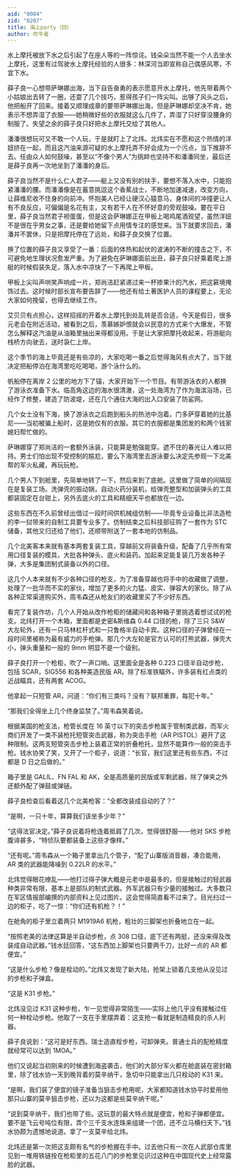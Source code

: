 ```yaml
---
aid: "0004"
zid: "0207"
title: 海上party（四）
author: 吹牛者
---
```


水上摩托被放下水之后引起了在座人等的一阵惊诧。钱朵朵当然不能一个人去坐水上摩托，这里有过驾驶水上摩托经验的人很多：林深河当即宣称自己偶感风寒，不宜下水。

薛子良一心想带萨琳娜出海，当下自告奋勇的表示愿意开水上摩托，他先带着两个小姑娘出去转了一圈，还耍了几个技巧，惹得孩子们一阵尖叫。出够了风头之后，他把船开了回来。接着又顺理成章的要带萨琳娜出海，但是萨琳娜却坚决不肯，她表示不想弄湿了衣服——她稍微好些的衣服就这么几件了，弄湿了只好穿没腰身的制服了。失望之余的薛子良只好把水上摩托交给了其他人。

潘潘很想玩可又不敢一个人玩，于是就盯上了北炜。北炜实在不愿和这个热情的洋妞挤在一起，而且这汽油来源可疑的水上摩托弄不好会成为一个污点，当下推辞不去。任由众人如何鼓噪，甚至以“不像个男人”为挑衅也坚持不和潘潘同坐，最后还是薛子良再一次地坐到了潘潘的身后。

薛子良当然不是什么仁人君子——艇上又没有别的扶手，要想不落入水中，只能抱紧潘潘的腰。而潘潘像是在蓄意挑逗这个香蕉战士，不断地加速减速，改变方向，让薛维尼收不住身的向前冲。怀抱美人已经让硬汉心猿意马，身体间的冲撞更让人有不良反应，可偏偏是名花有主，又有若干人在不怀好意的旁观鼓噪。要在平日里，薛子良当然君子袒蛋蛋，但是这会萨琳娜正在甲板上喝鸡尾酒观望，虽然洋妞不是很在乎男女之事，还是要给她留下点用情专注的感觉来。当下就要求回去，潘潘并不罢休，只是把摩托停在了远处，和薛子良交换了位置。

换了位置的薛子良又享受了一番：后面的体热和起伏的波涛的不断的撞击之下，不可避免地生理状况愈发严重。为了避免在萨琳娜面前出丑，薛子良只好乘着爬上游艇的时候假装失足，落入水中凉快了一下再爬上甲板。

甲板上尖叫声哄笑声响成一片，郑尚洁赶紧递过来一杯掺果汁的汽水，把这窘境掩饰过去。这时候时部长宣布要告辞了——他还有给土著医护人员的课程要上，无论大家如何挽留，也得去继续工作。

艾贝贝有点担心，这样招摇的开着水上摩托到处乱转是否合适，今天是假日，很多元老会在附近活动，被看到之后，羡慕嫉妒恨就会以民意的方式来个大爆发，不管怎么解释这汽油是从油箱里抽出来得都没用。于是让大家把摩托收起来，将游艇向栈桥方向驶去，送时袅仁上岸。

这个季节的海上毕竟还是有些凉的，大家吃喝一番之后觉得海风有点大了，当下就决定把船停泊在海湾里吃吃喝喝，游个泳什么的。

帆船停在离岸 2 公里的地方下了锚，大家开始下一个节目。有带游泳衣的人都换了游泳衣准备下水。临高角这边的海水很清澈，这一处海湾为了作为海滨浴场，已经作了修整，建造了防波堤，还在几个通往大海的出入口安装了防鲨网。

几个女士没有下海，换了游泳衣之后跑到船头的热池中泡着。门多萨穿着她的比基尼——当初被骗上船时，这是她仅有的衣服。其它的衣服都是集团发的和两个钱家媳妇帮忙做的。

萨琳娜穿了郑尚洁的一套额外泳装，只能算是勉强能穿。遮不住的春光让人难以把持。男士们怕出现不受控制的尴尬，要么下海湾里去游泳要么决定先参观一下北美帮的军火私藏，再玩玩枪。

几个男人下到舱里，先简单地转了一下，然后来到了底舱。这里做了简单的间隔现在是复装工场。洗弹壳的振动锅，自动火药分装机，给弹壳整型和加装弹头的工具都装固定在台钳上，另外去底火的工具和精细天平也都放在一边。

这些东西在不久前曾经出借过一段时间供机械组仿制——毕竟专业设备比非法造枪的李一挝带来的自制工具要专业多了。仿制结束之后科技部征购了一套作为 STC 储备，其他又归还给了他们，还顺带附送了一套本地的仿制品。

几个北美客本来就有基本两套复装工具，穿越前又将装备升级，配备了几乎所有常用口径复装的模具，大批各种弹头、底火和装药。加起来足能复装几万发各种子弹，大多是集团制式装备以外的口径。

这几个人本来就有不少各种口径的枪支，为了准备穿越也将手中的收藏做了调整，处理了一批华而不实的家伙，增加了更多的火力猛、皮实、弹容大的家伙。除了从各种正常渠道购买外，周韦森还从枪友们的收藏里买了不少好东西。

看完了复装作坊，几个人开始从改作枪柜的储藏间和各种箱子里挑选着想试试的枪支。北纬打开一个木箱，里面都是史密&斯维森 0.44 口径的枪，除了三只 S&W 大左轮外，还有一只马林杠杆式和一只鲁格半自动卡宾。这种口径的子弹曾经在一段时间里被称为最有威力的手枪弹。那几个大左轮是官方认可的打熊武器，弹壳大小，弹头重量和一般的 9mm 明显不是一个级别。

薛子良打开一个枪柜，吹了一声口哨。这里面全是各种 0.223 口径半自动步枪，包括 SCAR，SIG556 和各种美造民版 AR。除了标准铁瞄外，许多装有红点类的近战瞄具，还有两套 ACOG。

他拿起一只短管 AR，问道：“你们有三类吗？没有？联邦重罪，每犯十年。”

“那我们全得坐上几个终身监禁了。”周韦森笑着说。

根据美国的枪支法，枪管长度在 16 英寸以下的突击步枪属于管制类武器，而军火商们开发了一类不装枪托短管突击武器，称为突击手枪（AR PISTOL）避开了这种限制。这两支短管突击步枪上装着正常的折叠枪托，显然不能算作一般的突击手枪。钱水协笑了笑，又开了一个柜子，说道：“长官，我们这里还有些东西，不过都是 D 日之后做的。”

箱子里是 GALIL、FN FAL 和 AK，全是高质量的民版或军剩武器，除了弹夹之外还额外配了弹鼓或弹链。

薛子良检查后看着这几个北美枪客：“全都改装成自动的了？”

“是啊，一只十年，算算我们该坐多少年？”

“这得法官决定。”薛子良说着将枪连着抵肩了几次，觉得很舒服——他对 SKS 步枪腹诽甚多，“特侦队要都装备上这些才像样。”

“还有呢。”周韦森从一个箱子里拿出几个管子，“配了山寨版消音器，凑合能用，AR 类的武器能降噪到 0.22LR 的水平。”

北炜觉得眼花缭乱——他打过得子弹大概是元老中是最多的，但是接触过的轻武器种类非常有限，基本上是部队的制式武器。外军武器只有少量的接触过。大多数只在军区情报部编撰的内部资料上见过图片。这会觉得简直看不过来了。目光扫过一边的柜子，吃了一惊：“你们还有机枪？！”

在舱角的柜子里立着两只 M1919A6 机枪，粗壮的三脚架也折叠地立在一起。

“按照老美的法律这算是半自动步枪，点 308 口径，底下还有两挺，还没来得及改装成自动武器。”钱水廷回答，“这东西加上脚架也只要两千刀，比好一点的 AR 都便宜。”

“这是什么步枪？像是栓动的。”北炜又发现了新大陆，抢架上锁着几支他从没见过的步枪和子弹盒。

“这是 K31 步枪。”

北炜没见过 K31 这种步枪，乍一见觉得非常陌生——实际上他几乎没有接触过任何一种栓动步枪。他取了一支在手里摆弄着：这支抢一看就是制造精良的杀人利器。

薛子良说到：“这可是好东西。瑞士造直栓步枪，可卸弹夹。普通士兵的配枪精度就经常可以达到 1MOA。”

他们又说起当初刚来的时候遭到海盗袭击，他们的大部分军火都在舱底装在密封箱里，除了钱水协一天到晚背着的莫辛纳干，急切中只能拿出几只栓动的 K31 来。

“是啊，我们装了便宜的镜子准备当狙击步枪用呢，大家都知道钱水协平时爱用他那只山寨的莫辛狙击步枪，还以为这都是些莫辛纳干呢。”

“说到莫辛纳干，我们也带了些。这玩意的最大特点就是便宜，枪和子弹都便宜。要不是飞云号吨位有限，弄个三千支水连珠来组建一个团，还不立马横扫天下。”钱水协颇为遗憾地说道。拿了一支莫辛给北炜。

北炜还是第一次把这支颇有名气的步枪握在手中。过去他只有一次在人武部仓库里见到一堆用铁链拴在枪柜里的五花八门的步枪里见识过这种在中国现代史上经常露脸的武器。
